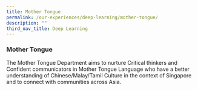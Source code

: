 ```yaml
---
title: Mother Tongue
permalink: /our-experiences/deep-learning/mother-tongue/
description: ""
third_nav_title: Deep Learning
---
```

### **Mother Tongue**
The Mother Tongue Department aims to nurture Critical thinkers and Confident communicators in Mother Tongue Language who have a better understanding of Chinese/Malay/Tamil Culture in the context of Singapore and to connect with communities across Asia.